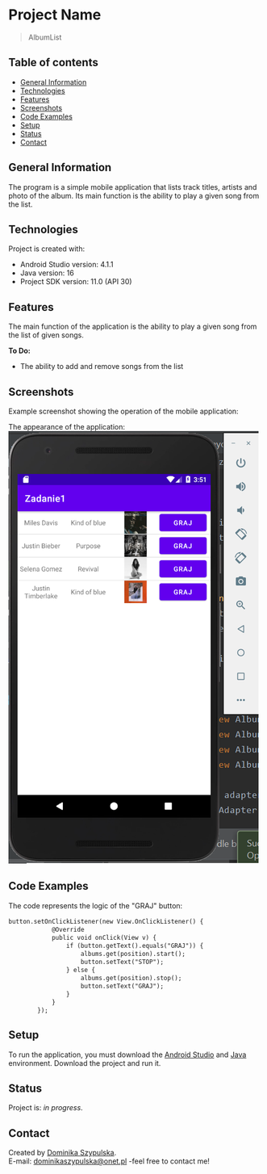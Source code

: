 # Project Name
> AlbumList

## Table of contents
* [General Information](#general-information)
* [Technologies](#technologies)
* [Features](#features)
* [Screenshots](#screenshots)
* [Code Examples](#code-examples)
* [Setup](#setup)
* [Status](#status)
* [Contact](#contact)

## General Information
The program is a simple mobile application that lists track titles, artists and photo of the album. 
Its main function is the ability to play a given song from the list.

## Technologies
Project is created with:
- Android Studio version: 4.1.1
- Java version: 16
- Project SDK version: 11.0 (API 30)

## Features
The main function of the application is the ability to play a given song from the list of given songs.

**To Do:**
- The ability to add and remove songs from the list

## Screenshots
Example screenshot showing the operation of the mobile application:

The appearance of the application:<br>
![Random population](/images/menu.png)

## Code Examples
The code represents the logic of the "GRAJ" button:
```
button.setOnClickListener(new View.OnClickListener() {
            @Override
            public void onClick(View v) {
                if (button.getText().equals("GRAJ")) {
                    albums.get(position).start();
                    button.setText("STOP");
                } else {
                    albums.get(position).stop();
                    button.setText("GRAJ");
                }
            }
        });
```

## Setup
To run the application, you must download the [Android Studio](https://developer.android.com/studio) and [Java](https://www.oracle.com/pl/java/technologies/javase-jdk11-downloads.html) environment. 
Download the project and run it.

## Status
Project is: *in progress*.

## Contact
Created by [Dominika Szypulska](https://github.com/DominikaSzypulska).
<br>E-mail: dominikaszypulska@onet.pl -feel free to contact me!
